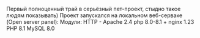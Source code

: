 Первый полноценный трай в серьёзный пет-проект, стыдно такое людям показывать)
Проект запускался на локальном веб-серваке (Open server panel):
Модули: 
HTTP - Apache 2.4 php 8.0-8.1 + nginx 1.23
PHP 8.1
MySQL 8.0
